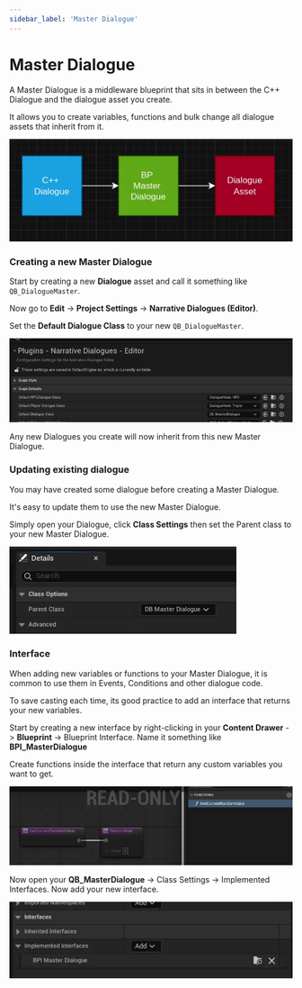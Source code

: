 ```yaml
---
sidebar_label: 'Master Dialogue'
---
```


# Master Dialogue

A Master Dialogue is a middleware blueprint that sits in between the C++ Dialogue and the dialogue asset you create.

It allows you to create variables, functions and bulk change all dialogue assets that inherit from it.


![master-dialogue-plan.webp](/img/dialogue/master-dialogue-plan.webp)

### Creating a new Master Dialogue

Start by creating a new **Dialogue** asset and call it something like `QB_DialogueMaster`.

Now go to **Edit** -> **Project Settings** -> **Narrative Dialogues (Editor)**.

Set the **Default Dialogue Class** to your new `QB_DialogueMaster`. 

![master-dialogue-project-settings.webp](/img/dialogue/master-dialogue-project-settings.webp)

Any new Dialogues you create will now inherit from this new Master Dialogue.

### Updating existing dialogue

You may have created some dialogue before creating a Master Dialogue.

It's easy to update them to use the new Master Dialogue.

Simply open your Dialogue, click **Class Settings** then set the Parent class to your new Master Dialogue.

![master-dialogue-parent.webp](/img/dialogue/master-dialogue-parent.webp)

### Interface

When adding new variables or functions to your Master Dialogue, it is common to use them in Events, Conditions and other dialogue code.

To save casting each time, its good practice to add an interface that returns your new variables.

Start by creating a new interface by right-clicking in your **Content Drawer** -> **Blueprint** ->  Blueprint Interface. Name it something like **BPI_MasterDialogue**

Create functions inside the interface that return any custom variables you want to get.

![master-dialogue-interface.webp](/img/dialogue/master-dialogue-interface.webp)

Now open your **QB_MasterDialogue** -> Class Settings -> Implemented Interfaces. Now add your new interface.

![master-dialogue-interface-implimentation.webp](/img/dialogue/master-dialogue-interface-implimentation.webp)